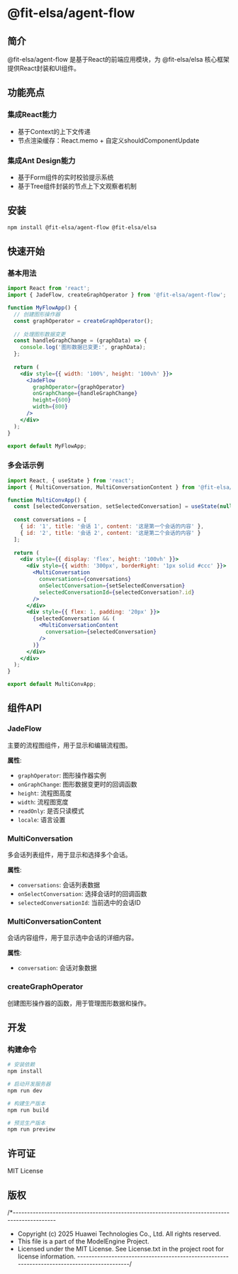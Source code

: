 # @fit-elsa/agent-flow

## 简介

@fit-elsa/agent-flow 是基于React的前端应用模块，为 @fit-elsa/elsa 核心框架提供React封装和UI组件。

## 功能亮点

### 集成React能力
- 基于Context的上下文传递
- 节点渲染缓存：React.memo + 自定义shouldComponentUpdate

### 集成Ant Design能力
- 基于Form组件的实时校验提示系统
- 基于Tree组件封装的节点上下文观察者机制

## 安装

```bash
npm install @fit-elsa/agent-flow @fit-elsa/elsa
```

## 快速开始

### 基本用法

```jsx
import React from 'react';
import { JadeFlow, createGraphOperator } from '@fit-elsa/agent-flow';

function MyFlowApp() {
  // 创建图形操作器
  const graphOperator = createGraphOperator();
  
  // 处理图形数据变更
  const handleGraphChange = (graphData) => {
    console.log('图形数据已变更:', graphData);
  };
  
  return (
    <div style={{ width: '100%', height: '100vh' }}>
      <JadeFlow
        graphOperator={graphOperator}
        onGraphChange={handleGraphChange}
        height={600}
        width={800}
      />
    </div>
  );
}

export default MyFlowApp;
```

### 多会话示例

```jsx
import React, { useState } from 'react';
import { MultiConversation, MultiConversationContent } from '@fit-elsa/agent-flow';

function MultiConvApp() {
  const [selectedConversation, setSelectedConversation] = useState(null);
  
  const conversations = [
    { id: '1', title: '会话 1', content: '这是第一个会话的内容' },
    { id: '2', title: '会话 2', content: '这是第二个会话的内容' }
  ];
  
  return (
    <div style={{ display: 'flex', height: '100vh' }}>
      <div style={{ width: '300px', borderRight: '1px solid #ccc' }}>
        <MultiConversation
          conversations={conversations}
          onSelectConversation={setSelectedConversation}
          selectedConversationId={selectedConversation?.id}
        />
      </div>
      <div style={{ flex: 1, padding: '20px' }}>
        {selectedConversation && (
          <MultiConversationContent
            conversation={selectedConversation}
          />
        )}
      </div>
    </div>
  );
}

export default MultiConvApp;
```

## 组件API

### JadeFlow

主要的流程图组件，用于显示和编辑流程图。

**属性**:
- `graphOperator`: 图形操作器实例
- `onGraphChange`: 图形数据变更时的回调函数
- `height`: 流程图高度
- `width`: 流程图宽度
- `readOnly`: 是否只读模式
- `locale`: 语言设置

### MultiConversation

多会话列表组件，用于显示和选择多个会话。

**属性**:
- `conversations`: 会话列表数据
- `onSelectConversation`: 选择会话时的回调函数
- `selectedConversationId`: 当前选中的会话ID

### MultiConversationContent

会话内容组件，用于显示选中会话的详细内容。

**属性**:
- `conversation`: 会话对象数据

### createGraphOperator

创建图形操作器的函数，用于管理图形数据和操作。

## 开发

### 构建命令

```bash
# 安装依赖
npm install

# 启动开发服务器
npm run dev

# 构建生产版本
npm run build

# 预览生产版本
npm run preview
```

## 许可证

MIT License

## 版权

/*---------------------------------------------------------------------------------------------
 *  Copyright (c) 2025 Huawei Technologies Co., Ltd. All rights reserved.
 *  This file is a part of the ModelEngine Project.
 *  Licensed under the MIT License. See License.txt in the project root for license information.
 *--------------------------------------------------------------------------------------------*/